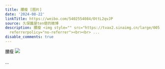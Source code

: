 ```yaml
---
title: 腰瘦 [图片]
date: '2024-08-22'
linkTitle: https://weibo.com/5402554084/OttL2qvJP
source: 久保醬是ten使的微博
description: 腰瘦 <img style="" src="https://tvax2.sinaimg.cn/large/005TCz76gy1hswwbdt90kj30k00xcdgq.jpg"
  referrerpolicy="no-referrer"><br><br> ...
disable_comments: true
---
```

腰瘦 <img style="" src="https://tvax2.sinaimg.cn/large/005TCz76gy1hswwbdt90kj30k00xcdgq.jpg" referrerpolicy="no-referrer"><br><br> ...